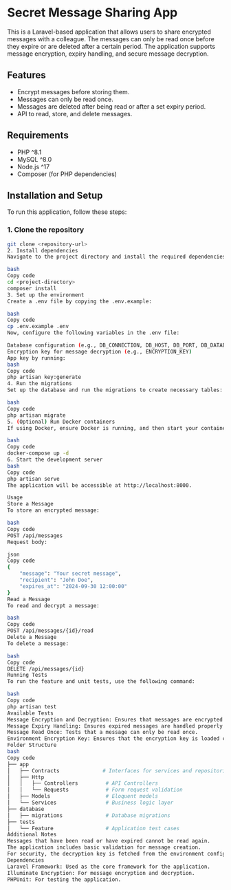 # Secret Message Sharing App

This is a Laravel-based application that allows users to share encrypted messages with a colleague. The messages can only be read once before they expire or are deleted after a certain period. The application supports message encryption, expiry handling, and secure message decryption.

## Features
- Encrypt messages before storing them.
- Messages can only be read once.
- Messages are deleted after being read or after a set expiry period.
- API to read, store, and delete messages.

## Requirements
- PHP ^8.1
- MySQL ^8.0
- Node.js ^17
- Composer (for PHP dependencies)

## Installation and Setup

To run this application, follow these steps:

### 1. Clone the repository
```bash
git clone <repository-url>
2. Install dependencies
Navigate to the project directory and install the required dependencies using Composer:

bash
Copy code
cd <project-directory>
composer install
3. Set up the environment
Create a .env file by copying the .env.example:

bash
Copy code
cp .env.example .env
Now, configure the following variables in the .env file:

Database configuration (e.g., DB_CONNECTION, DB_HOST, DB_PORT, DB_DATABASE, DB_USERNAME, DB_PASSWORD)
Encryption key for message decryption (e.g., ENCRYPTION_KEY)
App key by running:
bash
Copy code
php artisan key:generate
4. Run the migrations
Set up the database and run the migrations to create necessary tables:

bash
Copy code
php artisan migrate
5. (Optional) Run Docker containers
If using Docker, ensure Docker is running, and then start your containers:

bash
Copy code
docker-compose up -d
6. Start the development server
bash
Copy code
php artisan serve
The application will be accessible at http://localhost:8000.

Usage
Store a Message
To store an encrypted message:

bash
Copy code
POST /api/messages
Request body:

json
Copy code
{
    "message": "Your secret message",
    "recipient": "John Doe",
    "expires_at": "2024-09-30 12:00:00"
}
Read a Message
To read and decrypt a message:

bash
Copy code
POST /api/messages/{id}/read
Delete a Message
To delete a message:

bash
Copy code
DELETE /api/messages/{id}
Running Tests
To run the feature and unit tests, use the following command:

bash
Copy code
php artisan test
Available Tests
Message Encryption and Decryption: Ensures that messages are encrypted and decrypted correctly.
Message Expiry Handling: Ensures expired messages are handled properly.
Message Read Once: Tests that a message can only be read once.
Environment Encryption Key: Ensures that the encryption key is loaded correctly from the environment file.
Folder Structure
bash
Copy code
├── app
│   ├── Contracts              # Interfaces for services and repositories
│   ├── Http
│   │   ├── Controllers         # API Controllers
│   │   └── Requests            # Form request validation
│   ├── Models                  # Eloquent models
│   └── Services                # Business logic layer
├── database
│   ├── migrations              # Database migrations
├── tests
│   └── Feature                 # Application test cases
Additional Notes
Messages that have been read or have expired cannot be read again.
The application includes basic validation for message creation.
For security, the decryption key is fetched from the environment configuration.
Dependencies
Laravel Framework: Used as the core framework for the application.
Illuminate Encryption: For message encryption and decryption.
PHPUnit: For testing the application.